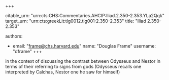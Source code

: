 +++


citable_urn: "urn:cts:CHS:Commentaries.AHCIP:Iliad.2.350-2.353.YLa2Qqk"
target_urn: "urn:cts:greekLit:tlg0012.tlg001:2.350-2.353"
title: "Iliad 2.350-2.353"

authors:
- email: "frame@chs.harvard.edu"
  name: "Douglas Frame"
  username: "dframe"
+++

<p>in the context of discussing the contrast between Odysseus and Nestor in terms of their referring to signs from gods (Odysseus recalls one interpreted by Calchas, Nestor one he saw for himself)</p>
